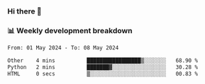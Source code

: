 ### Hi there 👋

### 📊 Weekly development breakdown
<!--START_SECTION:waka-->

```txt
From: 01 May 2024 - To: 08 May 2024

Other    4 mins          █████████████████▒░░░░░░░   68.90 %
Python   2 mins          ███████▓░░░░░░░░░░░░░░░░░   30.28 %
HTML     0 secs          ▒░░░░░░░░░░░░░░░░░░░░░░░░   00.83 %
```

<!--END_SECTION:waka-->
